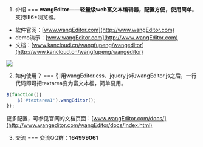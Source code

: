 1. 介绍
===
<b>wangEditor——轻量级web富文本编辑器，配置方便，使用简单</b>。支持IE6+浏览器。<br/>

* 软件官网：[www.wangEditor.com](http://www.wangEditor.com)
* demo演示：[www.wangEditor.com](http://www.wangEditor.com)
* 文档：[www.kancloud.cn/wangfupeng/wangeditor](http://www.kancloud.cn/wangfupeng/wangeditor)

![](http://images2015.cnblogs.com/blog/138012/201509/138012-20150910004209122-1645253022.png)

2. 如何使用？
===
引用wangEditor.css、jquery.js和wangEditor.js之后，一行代码即可把textarea变为富文本框，简单易用。
```javascript
$(function(){
	$('#textarea1').wangEditor();
});
```
更多配置，可参见官网的文档页面：[www.wangEditor.com/docs/](http://www.wangeditor.com/wangEditor/docs/index.html)

3. 交流
===
交流QQ群：<b>164999061</b> 
